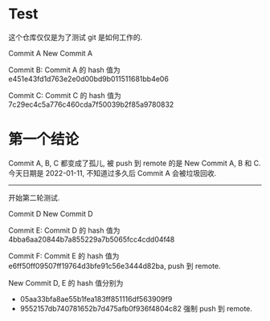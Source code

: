 # Test

这个仓库仅仅是为了测试 git 是如何工作的.

Commit A
New Commit A

Commit B: Commit A 的 hash 值为 e451e43fd1d763e2e0d00bd9b011511681bb4e06

Commit C: Commit C 的 hash 值为 7c29ec4c5a776c460cda7f50039b2f85a9780832

# 第一个结论

Commit A, B, C 都变成了孤儿,
被 push 到 remote 的是 New Commit A, B 和 C.
今天日期是 2022-01-11, 不知道过多久后 Commit A 会被垃圾回收.

---

开始第二轮测试.

Commit D
New Commit D

Commit E: Commit D 的 hash 值为 4bba6aa20844b7a855229a7b5065fcc4cdd04f48

Commit F: Commit E 的 hash 值为 e6ff50ff09507ff19764d3bfe91c56e3444d82ba, push 到 remote.

New Commit D, E 的 hash 值分别为
  - 05aa33bfa8ae55b1fea183ff851116df563909f9
  - 9552157db740781652b7d475afb0f936f4804c82
强制 push 到 remote.
